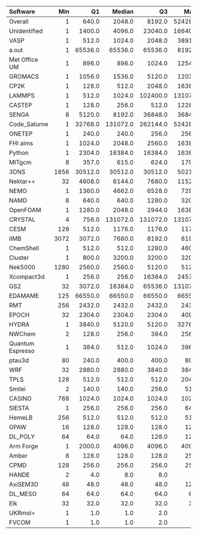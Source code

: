 | Software         |   Min |      Q1 |   Median |       Q3 |    Max |    Jobs |     Nodeh |   PercentUse |   Users |   Projects |
|:-----------------|------:|--------:|---------:|---------:|-------:|--------:|----------:|-------------:|--------:|-----------:|
| Overall          |     1 |   640.0 |   2048.0 |   8192.0 | 524288 | 4294756 | 3680385.9 |        100.0 |     897 |        118 |
| Unidentified     |     1 |  1400.0 |   4096.0 |  23040.0 | 166400 |  697949 |  754675.4 |         20.5 |     468 |         86 |
| VASP             |     1 |   512.0 |   1024.0 |   2048.0 |  38912 |   85627 |  679816.3 |         18.5 |     129 |          7 |
| a.out            |     1 | 65536.0 |  65536.0 |  65536.0 |  81920 |    1200 |  291736.1 |          7.9 |      18 |         11 |
| Met Office UM    |     1 |   896.0 |    896.0 |   1024.0 |  12544 |   18487 |  256901.2 |          7.0 |      49 |          5 |
| GROMACS          |     1 |  1056.0 |   1536.0 |   5120.0 |  12032 |   19717 |  245193.4 |          6.7 |      53 |          7 |
| CP2K             |     1 |   128.0 |    512.0 |   2048.0 |  16384 |   62868 |  173323.6 |          4.7 |      55 |         10 |
| LAMMPS           |     1 |   512.0 |   1024.0 | 102400.0 | 131072 |   35061 |  133199.6 |          3.6 |      68 |         18 |
| CASTEP           |     1 |   128.0 |    256.0 |    512.0 |  12288 | 1464355 |  126889.9 |          3.4 |      53 |          9 |
| SENGA            |     8 |  5120.0 |   8192.0 |  36848.0 |  36848 |     247 |  124735.3 |          3.4 |       7 |          3 |
| Code_Saturne     |     1 | 32768.0 | 131072.0 | 262144.0 | 524288 |     268 |   76040.0 |          2.1 |       7 |          4 |
| ONETEP           |     1 |   240.0 |    240.0 |    256.0 |   2560 |   10228 |   75520.5 |          2.1 |      11 |          3 |
| FHI aims         |     1 |  1024.0 |   2048.0 |   2560.0 |  16384 |    5527 |   56732.7 |          1.5 |      17 |          4 |
| Python           |     1 |  2304.0 |  16384.0 |  16384.0 |  16384 | 1813255 |   54811.1 |          1.5 |      51 |         26 |
| MITgcm           |     8 |   357.0 |    615.0 |    624.0 |   1792 |   13496 |   53328.8 |          1.4 |      20 |          5 |
| 3DNS             |  1856 | 30512.0 |  30512.0 |  30512.0 |  50217 |      49 |   52330.9 |          1.4 |       2 |          1 |
| Nektar++         |    32 |  4608.0 |   6144.0 |   7680.0 |  11520 |     436 |   51423.8 |          1.4 |       6 |          3 |
| NEMO             |     1 |  1360.0 |   4662.0 |   6528.0 |   7296 |    6417 |   46887.2 |          1.3 |      21 |          4 |
| NAMD             |     8 |   640.0 |    640.0 |   1280.0 |   3200 |   16039 |   46836.3 |          1.3 |      14 |          7 |
| OpenFOAM         |     1 |  1280.0 |   2048.0 |   2944.0 |  16384 |    1713 |   44093.1 |          1.2 |      34 |         18 |
| CRYSTAL          |     4 |   756.0 | 131072.0 | 131072.0 | 131072 |    6692 |   42575.6 |          1.2 |       7 |          3 |
| CESM             |   128 |   512.0 |   1176.0 |   1176.0 |   1176 |     730 |   38526.9 |          1.0 |       5 |          2 |
| iIMB             |  3072 |  3072.0 |   7680.0 |   8192.0 |   8192 |      55 |   36966.7 |          1.0 |       1 |          1 |
| ChemShell        |     1 |   512.0 |    512.0 |   1280.0 |   4608 |    1743 |   27626.4 |          0.8 |      14 |          5 |
| Cluster          |     1 |   800.0 |   3200.0 |   3200.0 |   3200 |     122 |   27051.9 |          0.7 |       1 |          1 |
| Nek5000          |  1280 |  2560.0 |   2560.0 |   5120.0 |   5120 |      84 |   26745.9 |          0.7 |       2 |          1 |
| Xcompact3d       |     1 |   256.0 |    256.0 |  16384.0 |  24576 |    2322 |   23329.4 |          0.6 |      10 |          5 |
| GS2              |    32 |  3072.0 |  16384.0 |  65536.0 | 131072 |     570 |   20641.1 |          0.6 |       4 |          2 |
| EDAMAME          |   125 | 66550.0 |  66550.0 |  66550.0 |  66550 |      19 |   16229.4 |          0.4 |       1 |          1 |
| RMT              |   256 |  2432.0 |   2432.0 |   2432.0 |   2432 |     148 |   15073.1 |          0.4 |       4 |          1 |
| EPOCH            |    32 |  2304.0 |   2304.0 |   2304.0 |   4096 |     797 |   13279.1 |          0.4 |       5 |          1 |
| HYDRA            |     1 |  3840.0 |   5120.0 |   5120.0 |  32768 |    5150 |    8150.8 |          0.2 |      14 |          9 |
| NWChem           |     2 |   128.0 |    256.0 |    384.0 |   2560 |    8270 |    8024.4 |          0.2 |      17 |          8 |
| Quantum Espresso |     1 |   384.0 |    512.0 |   1024.0 |   3968 |    4576 |    7954.0 |          0.2 |      16 |          4 |
| ptau3d           |    80 |   240.0 |    400.0 |    400.0 |    800 |      33 |    6374.4 |          0.2 |       1 |          1 |
| WRF              |    32 |  2880.0 |   2880.0 |   3840.0 |   3840 |      81 |    4863.1 |          0.1 |       4 |          3 |
| TPLS             |   128 |   512.0 |    512.0 |    512.0 |   2048 |      88 |    3836.4 |          0.1 |       4 |          3 |
| Smilei           |     2 |   140.0 |    140.0 |    256.0 |    512 |     133 |    3737.3 |          0.1 |       2 |          1 |
| CASINO           |   768 |  1024.0 |   1024.0 |   1024.0 |   1024 |      19 |    2997.5 |          0.1 |       1 |          1 |
| SIESTA           |     1 |   256.0 |    256.0 |    256.0 |    640 |    3155 |     364.5 |          0.0 |       8 |          2 |
| HemeLB           |   256 |   512.0 |    512.0 |    512.0 |    512 |       4 |     359.1 |          0.0 |       1 |          1 |
| GPAW             |    16 |   128.0 |    128.0 |    128.0 |    128 |      64 |     279.3 |          0.0 |       3 |          2 |
| DL_POLY          |    64 |    64.0 |     64.0 |    128.0 |    128 |      99 |     271.9 |          0.0 |       1 |          1 |
| Arm Forge        |     1 |  2000.0 |   4096.0 |   4096.0 |   4096 |     211 |     253.5 |          0.0 |      13 |          8 |
| Amber            |     8 |   128.0 |    128.0 |    128.0 |    256 |    6415 |     207.1 |          0.0 |       3 |          2 |
| CPMD             |   128 |   256.0 |    256.0 |    256.0 |    256 |      10 |     131.3 |          0.0 |       2 |          1 |
| HANDE            |     2 |     4.0 |      8.0 |      8.0 |      8 |      42 |      35.1 |          0.0 |       1 |          1 |
| AxiSEM3D         |    48 |    48.0 |     48.0 |     48.0 |    128 |      19 |      15.7 |          0.0 |       1 |          1 |
| DL_MESO          |    64 |    64.0 |     64.0 |     64.0 |     64 |      71 |       6.9 |          0.0 |       1 |          1 |
| Elk              |    32 |    32.0 |     32.0 |     32.0 |     32 |       1 |       2.9 |          0.0 |       1 |          1 |
| UKRmol+          |     1 |     1.0 |      1.0 |      2.0 |      2 |      91 |       0.0 |          0.0 |       1 |          1 |
| FVCOM            |     1 |     1.0 |      1.0 |      2.0 |      2 |       3 |       0.0 |          0.0 |       1 |          1 |